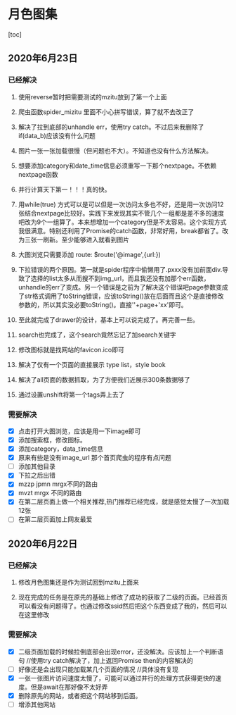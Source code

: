 
# 月色图集

[toc] 

## 2020年6月23日 

### 已经解决

1. 使用reverse暂时把需要测试的mzitu放到了第一个上面

2. 爬虫函数spider_mizitu 里面不小心拼写错误，算了就不去改正了

3. 解决了拉到底部的unhandle err，使用try catch。不过后来我删除了if(data_b)应该没有什么问题

4. 图片一张一张加载很慢（但问题也不大）。不知道也没有什么方法解决。

5. 想要添加category和date_time信息必须重写一下那个nextpage。不依赖nextpage函数

6. 并行计算天下第一！！！真的快。

7. 用while(true) 方式可以是可以但是一次访问太多也不好，还是用一次访问12张结合nextpage比较好。实践下来发现其实不管几个一组都是差不多的速度吧改为9个一组算了。本来想增加一个category但是不太容易。这个实现方式我很满意。特别还利用了Promise的catch函数，非常好用，break都省了。改为三张一刷新。至少能够进入就看到图片

8. 大图浏览只需要添加 route: $route('@image',{url:})

9. 下拉错误的两个原因。第一就是spider程序中偷懒用了.pxxx没有加前面div.导致了选择的list太多从而搜不到img_url，而且我还没有加那个err函数，unhandle的err了变成。另一个错误是之前为了解决这个错误吧page参数变成了str格式调用了toString错误，应该toString()放在后面而且这个是直接修改参数的，所以其实没必要toString()。直接''+page+'xx'即可。

10. 至此就完成了drawer的设计，基本上可以说完成了。再完善一些。

11. search也完成了，这个search竟然忘记了加search关键字

12. 修改图标就是找网站的favicon.ico即可

13. 解决了仅有一个页面的直接展示 type list，style book

14. 解决了all页面的数据抓取，为了方便我们近展示300条数据够了

15. 通过设置unshift将第一个tags弄上去了


### 需要解决

- [x] 点击打开大图浏览，应该是用一下image即可
- [x] 添加搜索框，修改图标。
- [x] 添加category，data_time信息
- [x] 原来有些是没有image_url 那个首页爬虫的程序有点问题
- [ ] 添加其他目录
- [x] 下拉之后出错
- [x] mzzp jpmn mrgx不同的路由
- [x] mvzt mrgx 不同的路由
- [x] 在第二层页面上做一个相关推荐,热门推荐已经完成，就是感觉太慢了一次加载12张
- [ ] 在第二层页面加上网友最爱

## 2020年6月22日

### 已经解决

1. 修改月色图集还是作为测试回到mzitu上面来

2. 现在完成的任务是在原先的基础上修改了成功的获取了二级的页面。已经首页可以看没有问题得了。也通过修改ssid然后把这个东西变成了我的，然后可以在这里修改

### 需要解决

- [x] 二级页面加载的时候拉倒底部会出现error，还没解决。应该加上一个判断语句 //使用try catch解决了，加上返回Promise then的内容解决的
- [ ] 好像还是会出现只能加载某几个页面的情况 //具体没有复现
- [x] 一张一张图片访问速度太慢了，可能可以通过并行的处理方式获得更快的速度。但是await在那好像不太好弄
- [x] 删除原先的网站，或者把这个网站移到后面。 
- [ ] 增添其他网站